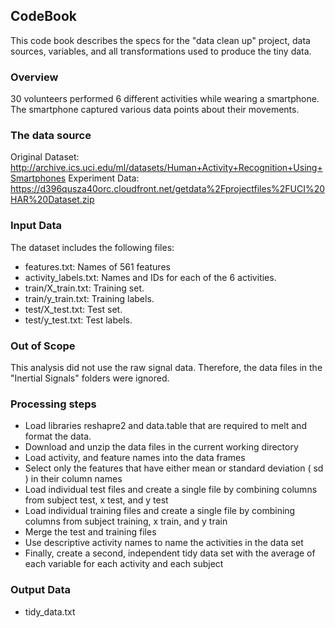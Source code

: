 ## CodeBook

This code book describes the specs for the "data clean up" project, data sources, variables, 
and all transformations used to produce the tiny data.

### Overview

30 volunteers performed 6 different activities while wearing a smartphone. The smartphone captured various 
data points about their movements.


### The data source

Original Dataset: http://archive.ics.uci.edu/ml/datasets/Human+Activity+Recognition+Using+Smartphones
Experiment Data: https://d396qusza40orc.cloudfront.net/getdata%2Fprojectfiles%2FUCI%20HAR%20Dataset.zip

### Input Data

The dataset includes the following files:

*	features.txt: Names of 561 features
*	activity_labels.txt: Names and IDs for each of the 6 activities.
*	train/X_train.txt: Training set.
*	train/y_train.txt: Training labels.
*	test/X_test.txt: Test set.
*	test/y_test.txt: Test labels.

### Out of Scope

This analysis did not use the raw signal data. Therefore, the data files in the "Inertial Signals"
folders were ignored.

### Processing steps

*	Load libraries reshapre2 and data.table that are required to melt and format the data.
* Download and unzip the data files in the current working directory
* Load activity, and feature names into the data frames
* Select only the features that have either mean or standard deviation ( sd ) 
  in their column names
*	Load individual test files and create a single file by combining columns from 
  subject test, x test, and y test
*	Load individual training files and create a single file by combining columns from 
  subject training, x train, and y train
* Merge the test and training files
* Use descriptive activity names to name the activities in the data set
* Finally, create a second, independent tidy data set with the average of each variable 
  for each activity and each subject

### Output Data

* tidy_data.txt
